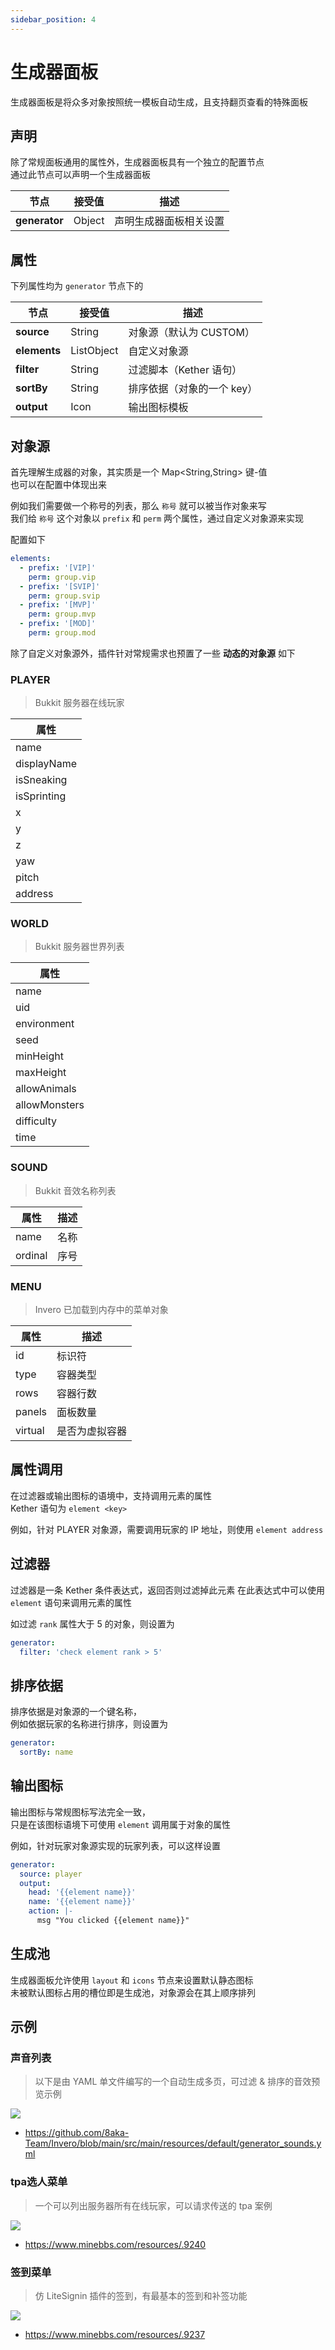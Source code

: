 ```yaml
---
sidebar_position: 4
---
```


# 生成器面板

生成器面板是将众多对象按照统一模板自动生成，且支持翻页查看的特殊面板

## 声明

除了常规面板通用的属性外，生成器面板具有一个独立的配置节点  
通过此节点可以声明一个生成器面板

| **节点**        | 接受值    | 描述          |
|---------------|--------|-------------|
| **generator** | Object | 声明生成器面板相关设置 |

## 属性

下列属性均为 `generator` 节点下的

| **节点**       | 接受值        | 描述              |
|--------------|------------|-----------------|
| **source**   | String     | 对象源（默认为 CUSTOM） |
| **elements** | ListObject | 自定义对象源          |
| **filter**   | String     | 过滤脚本（Kether 语句） |
| **sortBy**   | String     | 排序依据（对象的一个 key） |
| **output**   | Icon       | 输出图标模板          |

## 对象源

首先理解生成器的对象，其实质是一个 Map\<String,String\>  键-值  
也可以在配置中体现出来

例如我们需要做一个称号的列表，那么 `称号` 就可以被当作对象来写  
我们给 `称号` 这个对象以 `prefix` 和 `perm` 两个属性，通过自定义对象源来实现

配置如下

```yaml
elements:
  - prefix: '[VIP]'
    perm: group.vip
  - prefix: '[SVIP]'
    perm: group.svip
  - prefix: '[MVP]'
    perm: group.mvp
  - prefix: '[MOD]'
    perm: group.mod
```

除了自定义对象源外，插件针对常规需求也预置了一些 **动态的对象源** 如下

### PLAYER

> Bukkit 服务器在线玩家

| **属性**      |
|-------------|
| name        |
| displayName |
| isSneaking  |
| isSprinting |
| x           |
| y           |
| z           |
| yaw         |
| pitch       |
| address     |

### WORLD

> Bukkit 服务器世界列表

| **属性**        |
|---------------|
| name          |
| uid           |
| environment   |
| seed          |
| minHeight     |
| maxHeight     |
| allowAnimals  |
| allowMonsters |
| difficulty    |
| time          |

### SOUND

> Bukkit 音效名称列表

| **属性**  | **描述** |
|---------|--------|
| name    | 名称     |
| ordinal | 序号     |

### MENU

> Invero 已加载到内存中的菜单对象

| **属性**  | **描述**  |
|---------|---------|
| id      | 标识符     |
| type    | 容器类型    |
| rows    | 容器行数    |
| panels  | 面板数量    |
| virtual | 是否为虚拟容器 |

## 属性调用

在过滤器或输出图标的语境中，支持调用元素的属性  
Kether 语句为
```element <key>```

例如，针对 PLAYER 对象源，需要调用玩家的 IP 地址，则使用 `element address`

## 过滤器

过滤器是一条 Kether 条件表达式，返回否则过滤掉此元素
在此表达式中可以使用 `element` 语句来调用元素的属性

如过滤 `rank` 属性大于 5 的对象，则设置为

```yaml
generator:
  filter: 'check element rank > 5'
```

## 排序依据

排序依据是对象源的一个键名称，  
例如依据玩家的名称进行排序，则设置为

```yaml
generator:
  sortBy: name
```

## 输出图标

输出图标与常规图标写法完全一致，  
只是在该图标语境下可使用 `element` 调用属于对象的属性

例如，针对玩家对象源实现的玩家列表，可以这样设置

```yaml
generator:
  source: player
  output:
    head: '{{element name}}'
    name: '{{element name}}'
    action: |-
      msg "You clicked {{element name}}"
```

## 生成池

生成器面板允许使用 `layout` 和 `icons` 节点来设置默认静态图标  
未被默认图标占用的槽位即是生成池，对象源会在其上顺序排列  

## 示例

### 声音列表

> 以下是由 YAML 单文件编写的一个自动生成多页，可过滤 & 排序的音效预览示例

![](/post/example_sounds.gif)

- https://github.com/8aka-Team/Invero/blob/main/src/main/resources/default/generator_sounds.yml

### tpa选人菜单

> 一个可以列出服务器所有在线玩家，可以请求传送的 tpa 案例

![](https://img.fastmirror.net/s/2024/08/21/66c50f9137702.png)

- https://www.minebbs.com/resources/.9240

### 签到菜单

> 仿 LiteSignin 插件的签到，有最基本的签到和补签功能

![](https://img.fastmirror.net/s/2024/08/20/66c4779828bc6.png)

- https://www.minebbs.com/resources/.9237
